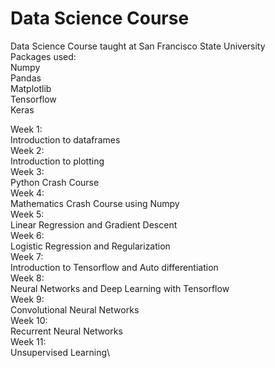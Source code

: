 # Data Science Course
Data Science Course taught at San Francisco State University\
Packages used:\
  Numpy\
  Pandas\
  Matplotlib\
  Tensorflow\
  Keras
  
  
Week 1:\
  Introduction to dataframes\
Week 2:\
  Introduction to plotting\
Week 3:\
  Python Crash Course\
Week 4:\
  Mathematics Crash Course using Numpy\
Week 5:\
  Linear Regression and Gradient Descent\
Week 6:\
  Logistic Regression and Regularization\
Week 7:\
  Introduction to Tensorflow and Auto differentiation\
Week 8:\
  Neural Networks and Deep Learning with Tensorflow\
Week 9:\
  Convolutional Neural Networks\
Week 10:\
  Recurrent Neural Networks\
Week 11:\
  Unsupervised Learning\
  
